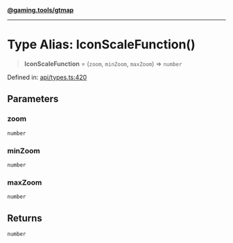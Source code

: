 [**@gaming.tools/gtmap**](README.md)

***

# Type Alias: IconScaleFunction()

> **IconScaleFunction** = (`zoom`, `minZoom`, `maxZoom`) => `number`

Defined in: [api/types.ts:420](https://github.com/gamingtools/gt-map/blob/c25f4e7cc6e0afbbb4b9d41c7742cebe14ba6cd1/packages/gtmap/src/api/types.ts#L420)

## Parameters

### zoom

`number`

### minZoom

`number`

### maxZoom

`number`

## Returns

`number`
